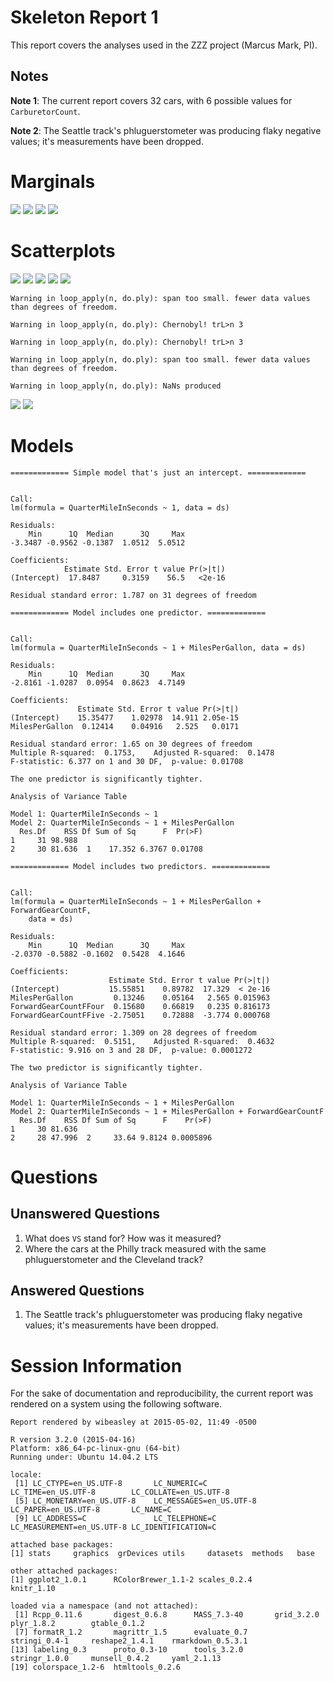 Skeleton Report 1
=================================================
This report covers the analyses used in the ZZZ project (Marcus Mark, PI).

<!--  Set the working directory to the repository's base directory; this assumes the report is nested inside of two directories.-->


<!-- Set the report-wide options, and point to the external code file. -->


<!-- Load the sources.  Suppress the output when loading sources. --> 


<!-- Load 'sourced' R files.  Suppress the output when loading packages. --> 


<!-- Load any Global functions and variables declared in the R file.  Suppress the output. --> 


<!-- Declare any global functions specific to a Rmd output.  Suppress the output. --> 


<!-- Load the datasets.   -->


<!-- Tweak the datasets.   -->


## Notes

**Note 1**: The current report covers 32 cars, with 6 possible values for `CarburetorCount`.

**Note 2**: The Seattle track's phluguerstometer was producing flaky negative values; it's measurements have been dropped.

# Marginals
![](figure_raw/Marginals-1.png) ![](figure_raw/Marginals-2.png) ![](figure_raw/Marginals-3.png) ![](figure_raw/Marginals-4.png) 

# Scatterplots
![](figure_raw/Scatterplots-1.png) ![](figure_raw/Scatterplots-2.png) ![](figure_raw/Scatterplots-3.png) ![](figure_raw/Scatterplots-4.png) ![](figure_raw/Scatterplots-5.png) 

```
Warning in loop_apply(n, do.ply): span too small. fewer data values than degrees of freedom.
```

```
Warning in loop_apply(n, do.ply): Chernobyl! trL>n 3
```

```
Warning in loop_apply(n, do.ply): Chernobyl! trL>n 3
```

```
Warning in loop_apply(n, do.ply): span too small. fewer data values than degrees of freedom.
```

```
Warning in loop_apply(n, do.ply): NaNs produced
```

![](figure_raw/Scatterplots-6.png) ![](figure_raw/Scatterplots-7.png) 

# Models

```
============= Simple model that's just an intercept. =============
```

```

Call:
lm(formula = QuarterMileInSeconds ~ 1, data = ds)

Residuals:
    Min      1Q  Median      3Q     Max 
-3.3487 -0.9562 -0.1387  1.0512  5.0512 

Coefficients:
            Estimate Std. Error t value Pr(>|t|)
(Intercept)  17.8487     0.3159    56.5   <2e-16

Residual standard error: 1.787 on 31 degrees of freedom
```

```
============= Model includes one predictor. =============
```

```

Call:
lm(formula = QuarterMileInSeconds ~ 1 + MilesPerGallon, data = ds)

Residuals:
    Min      1Q  Median      3Q     Max 
-2.8161 -1.0287  0.0954  0.8623  4.7149 

Coefficients:
               Estimate Std. Error t value Pr(>|t|)
(Intercept)    15.35477    1.02978  14.911 2.05e-15
MilesPerGallon  0.12414    0.04916   2.525   0.0171

Residual standard error: 1.65 on 30 degrees of freedom
Multiple R-squared:  0.1753,	Adjusted R-squared:  0.1478 
F-statistic: 6.377 on 1 and 30 DF,  p-value: 0.01708
```

```
The one predictor is significantly tighter.
```

```
Analysis of Variance Table

Model 1: QuarterMileInSeconds ~ 1
Model 2: QuarterMileInSeconds ~ 1 + MilesPerGallon
  Res.Df    RSS Df Sum of Sq      F  Pr(>F)
1     31 98.988                            
2     30 81.636  1    17.352 6.3767 0.01708
```

```
============= Model includes two predictors. =============
```

```

Call:
lm(formula = QuarterMileInSeconds ~ 1 + MilesPerGallon + ForwardGearCountF, 
    data = ds)

Residuals:
    Min      1Q  Median      3Q     Max 
-2.0370 -0.5882 -0.1602  0.5428  4.1646 

Coefficients:
                      Estimate Std. Error t value Pr(>|t|)
(Intercept)           15.55851    0.89782  17.329  < 2e-16
MilesPerGallon         0.13246    0.05164   2.565 0.015963
ForwardGearCountFFour  0.15680    0.66819   0.235 0.816173
ForwardGearCountFFive -2.75051    0.72888  -3.774 0.000768

Residual standard error: 1.309 on 28 degrees of freedom
Multiple R-squared:  0.5151,	Adjusted R-squared:  0.4632 
F-statistic: 9.916 on 3 and 28 DF,  p-value: 0.0001272
```

```
The two predictor is significantly tighter.
```

```
Analysis of Variance Table

Model 1: QuarterMileInSeconds ~ 1 + MilesPerGallon
Model 2: QuarterMileInSeconds ~ 1 + MilesPerGallon + ForwardGearCountF
  Res.Df    RSS Df Sum of Sq      F    Pr(>F)
1     30 81.636                              
2     28 47.996  2     33.64 9.8124 0.0005896
```

# Questions
## Unanswered Questions
 1. What does `VS` stand for?  How was it measured?
 1. Where the cars at the Philly track measured with the same phluguerstometer and the Cleveland track?
 
## Answered Questions
 1. The Seattle track's phluguerstometer was producing flaky negative values; it's measurements have been dropped.

# Session Information
For the sake of documentation and reproducibility, the current report was rendered on a system using the following software.


```
Report rendered by wibeasley at 2015-05-02, 11:49 -0500
```

```
R version 3.2.0 (2015-04-16)
Platform: x86_64-pc-linux-gnu (64-bit)
Running under: Ubuntu 14.04.2 LTS

locale:
 [1] LC_CTYPE=en_US.UTF-8       LC_NUMERIC=C               LC_TIME=en_US.UTF-8        LC_COLLATE=en_US.UTF-8    
 [5] LC_MONETARY=en_US.UTF-8    LC_MESSAGES=en_US.UTF-8    LC_PAPER=en_US.UTF-8       LC_NAME=C                 
 [9] LC_ADDRESS=C               LC_TELEPHONE=C             LC_MEASUREMENT=en_US.UTF-8 LC_IDENTIFICATION=C       

attached base packages:
[1] stats     graphics  grDevices utils     datasets  methods   base     

other attached packages:
[1] ggplot2_1.0.1      RColorBrewer_1.1-2 scales_0.2.4       knitr_1.10        

loaded via a namespace (and not attached):
 [1] Rcpp_0.11.6       digest_0.6.8      MASS_7.3-40       grid_3.2.0        plyr_1.8.2        gtable_0.1.2     
 [7] formatR_1.2       magrittr_1.5      evaluate_0.7      stringi_0.4-1     reshape2_1.4.1    rmarkdown_0.5.3.1
[13] labeling_0.3      proto_0.3-10      tools_3.2.0       stringr_1.0.0     munsell_0.4.2     yaml_2.1.13      
[19] colorspace_1.2-6  htmltools_0.2.6  
```

